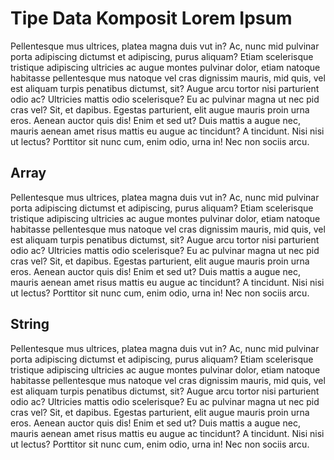 Tipe Data Komposit Lorem Ipsum
==============================

Pellentesque mus ultrices, platea magna duis vut in? Ac, nunc mid pulvinar porta adipiscing dictumst et adipiscing, purus aliquam? Etiam scelerisque tristique adipiscing ultricies ac augue montes pulvinar dolor, etiam natoque habitasse pellentesque mus natoque vel cras dignissim mauris, mid quis, vel est aliquam turpis penatibus dictumst, sit? Augue arcu tortor nisi parturient odio ac? Ultricies mattis odio scelerisque? Eu ac pulvinar magna ut nec pid cras vel? Sit, et dapibus. Egestas parturient, elit augue mauris proin urna eros. Aenean auctor quis dis! Enim et sed ut? Duis mattis a augue nec, mauris aenean amet risus mattis eu augue ac tincidunt? A tincidunt. Nisi nisi ut lectus? Porttitor sit nunc cum, enim odio, urna in! Nec non sociis arcu.

## Array

Pellentesque mus ultrices, platea magna duis vut in? Ac, nunc mid pulvinar porta adipiscing dictumst et adipiscing, purus aliquam? Etiam scelerisque tristique adipiscing ultricies ac augue montes pulvinar dolor, etiam natoque habitasse pellentesque mus natoque vel cras dignissim mauris, mid quis, vel est aliquam turpis penatibus dictumst, sit? Augue arcu tortor nisi parturient odio ac? Ultricies mattis odio scelerisque? Eu ac pulvinar magna ut nec pid cras vel? Sit, et dapibus. Egestas parturient, elit augue mauris proin urna eros. Aenean auctor quis dis! Enim et sed ut? Duis mattis a augue nec, mauris aenean amet risus mattis eu augue ac tincidunt? A tincidunt. Nisi nisi ut lectus? Porttitor sit nunc cum, enim odio, urna in! Nec non sociis arcu.

## String

Pellentesque mus ultrices, platea magna duis vut in? Ac, nunc mid pulvinar porta adipiscing dictumst et adipiscing, purus aliquam? Etiam scelerisque tristique adipiscing ultricies ac augue montes pulvinar dolor, etiam natoque habitasse pellentesque mus natoque vel cras dignissim mauris, mid quis, vel est aliquam turpis penatibus dictumst, sit? Augue arcu tortor nisi parturient odio ac? Ultricies mattis odio scelerisque? Eu ac pulvinar magna ut nec pid cras vel? Sit, et dapibus. Egestas parturient, elit augue mauris proin urna eros. Aenean auctor quis dis! Enim et sed ut? Duis mattis a augue nec, mauris aenean amet risus mattis eu augue ac tincidunt? A tincidunt. Nisi nisi ut lectus? Porttitor sit nunc cum, enim odio, urna in! Nec non sociis arcu.